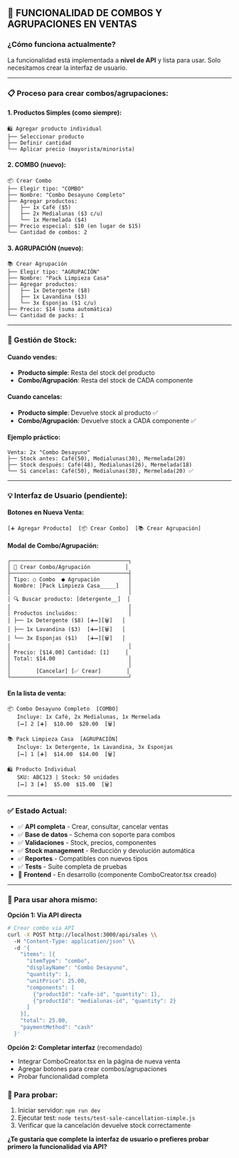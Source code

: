 ## 🎯 FUNCIONALIDAD DE COMBOS Y AGRUPACIONES EN VENTAS

### **¿Cómo funciona actualmente?**

La funcionalidad está implementada a **nivel de API** y lista para usar. Solo necesitamos crear la interfaz de usuario.

---

### **📋 Proceso para crear combos/agrupaciones:**

#### **1. Productos Simples (como siempre):**

```
🛍️ Agregar producto individual
├── Seleccionar producto
├── Definir cantidad
└── Aplicar precio (mayorista/minorista)
```

#### **2. COMBO (nuevo):**

```
📦 Crear Combo
├── Elegir tipo: "COMBO"
├── Nombre: "Combo Desayuno Completo"
├── Agregar productos:
│   ├── 1x Café ($5)
│   ├── 2x Medialunas ($3 c/u)
│   └── 1x Mermelada ($4)
├── Precio especial: $10 (en lugar de $15)
└── Cantidad de combos: 2
```

#### **3. AGRUPACIÓN (nuevo):**

```
📚 Crear Agrupación
├── Elegir tipo: "AGRUPACIÓN"
├── Nombre: "Pack Limpieza Casa"
├── Agregar productos:
│   ├── 1x Detergente ($8)
│   ├── 1x Lavandina ($3)
│   └── 3x Esponjas ($1 c/u)
├── Precio: $14 (suma automática)
└── Cantidad de packs: 1
```

---

### **🔄 Gestión de Stock:**

#### **Cuando vendes:**

- **Producto simple**: Resta del stock del producto
- **Combo/Agrupación**: Resta del stock de CADA componente

#### **Cuando cancelas:**

- **Producto simple**: Devuelve stock al producto ✅
- **Combo/Agrupación**: Devuelve stock a CADA componente ✅

#### **Ejemplo práctico:**

```
Venta: 2x "Combo Desayuno"
├── Stock antes: Café(50), Medialunas(30), Mermelada(20)
├── Stock después: Café(48), Medialunas(26), Mermelada(18)
└── Si cancelas: Café(50), Medialunas(30), Mermelada(20) ✅
```

---

### **💡 Interfaz de Usuario (pendiente):**

#### **Botones en Nueva Venta:**

```
[➕ Agregar Producto]  [📦 Crear Combo]  [📚 Crear Agrupación]
```

#### **Modal de Combo/Agrupación:**

```
┌─────────────────────────────────────┐
│ 🎯 Crear Combo/Agrupación           │
├─────────────────────────────────────┤
│ Tipo: ○ Combo  ● Agrupación         │
│ Nombre: [Pack Limpieza Casa_____]   │
│                                     │
│ 🔍 Buscar producto: [detergente__]  │
│                                     │
│ Productos incluidos:                │
│ ├── 1x Detergente ($8) [➕➖][🗑️]   │
│ ├── 1x Lavandina ($3)  [➕➖][🗑️]   │
│ └── 3x Esponjas ($1)   [➕➖][🗑️]   │
│                                     │
│ Precio: [$14.00] Cantidad: [1]     │
│ Total: $14.00                       │
│                                     │
│        [Cancelar] [✅ Crear]        │
└─────────────────────────────────────┘
```

#### **En la lista de venta:**

```
📦 Combo Desayuno Completo  [COMBO]
   Incluye: 1x Café, 2x Medialunas, 1x Mermelada
   [➖] 2 [➕]  $10.00  $20.00  [🗑️]

📚 Pack Limpieza Casa  [AGRUPACIÓN]
   Incluye: 1x Detergente, 1x Lavandina, 3x Esponjas
   [➖] 1 [➕]  $14.00  $14.00  [🗑️]

🛍️ Producto Individual
   SKU: ABC123 | Stock: 50 unidades
   [➖] 3 [➕]  $5.00  $15.00  [🗑️]
```

---

### **✅ Estado Actual:**

- ✅ **API completa** - Crear, consultar, cancelar ventas
- ✅ **Base de datos** - Schema con soporte para combos
- ✅ **Validaciones** - Stock, precios, componentes
- ✅ **Stock management** - Reducción y devolución automática
- ✅ **Reportes** - Compatibles con nuevos tipos
- ✅ **Tests** - Suite completa de pruebas
- 🔄 **Frontend** - En desarrollo (componente ComboCreator.tsx creado)

---

### **🚀 Para usar ahora mismo:**

**Opción 1: Via API directa**

```bash
# Crear combo via API
curl -X POST http://localhost:3000/api/sales \\
  -H "Content-Type: application/json" \\
  -d '{
    "items": [{
      "itemType": "combo",
      "displayName": "Combo Desayuno",
      "quantity": 1,
      "unitPrice": 25.00,
      "components": [
        {"productId": "cafe-id", "quantity": 1},
        {"productId": "medialunas-id", "quantity": 2}
      ]
    }],
    "total": 25.00,
    "paymentMethod": "cash"
  }'
```

**Opción 2: Completar interfaz** (recomendado)

- Integrar ComboCreator.tsx en la página de nueva venta
- Agregar botones para crear combos/agrupaciones
- Probar funcionalidad completa

### **🧪 Para probar:**

1. Iniciar servidor: `npm run dev`
2. Ejecutar test: `node tests/test-sale-cancellation-simple.js`
3. Verificar que la cancelación devuelve stock correctamente

**¿Te gustaría que complete la interfaz de usuario o prefieres probar primero la funcionalidad via API?**
